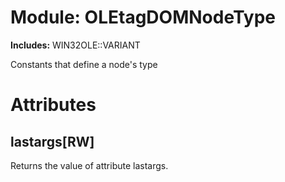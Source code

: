 # Module: OLEtagDOMNodeType
    
**Includes:** WIN32OLE::VARIANT
  

Constants that define a node's type


# Attributes
## lastargs[RW] [](#attribute-i-lastargs)
Returns the value of attribute lastargs.


